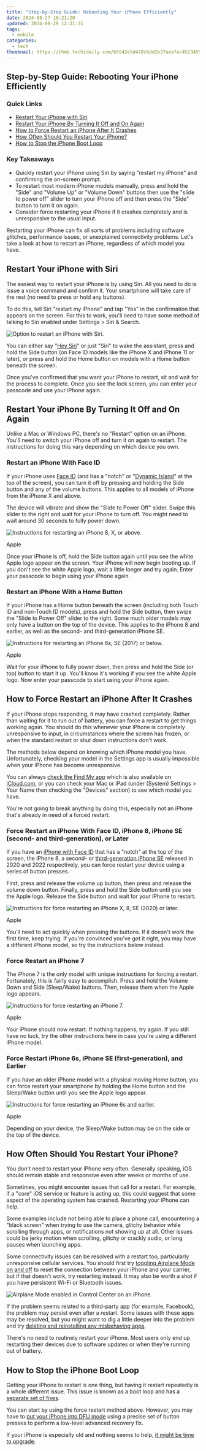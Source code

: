 ```yaml
---
title: "Step-by-Step Guide: Rebooting Your iPhone Efficiently"
date: 2024-08-27 18:21:20
updated: 2024-08-29 12:31:31
tags:
  - mobile
categories:
  - tech
thumbnail: https://thmb.techidaily.com/b5542e5d478c6dd2b37aeafac45234590634d7908fe5bd91d26afaf4f0bb4343.jpg
---
```


## Step-by-Step Guide: Rebooting Your iPhone Efficiently

### Quick Links

* [Restart Your iPhone with Siri](https://screen-video-capture.techidaily.com/essential-guide-to-screen-recording-facetime-meetings-for-2024/)
* [Restart Your iPhone By Turning It Off and On Again](https://twitter-clips.techidaily.com/2024-approved-tweetvidaudiomaker-instant-sound-output/)
* [How to Force Restart an iPhone After It Crashes](https://audio-editing.techidaily.com/new-enrich-your-music-the-ultimate-photo-audio-integration-guide-sonic-visualization/)
* [How Often Should You Restart Your iPhone?](https://facebook-video-share.techidaily.com/new-transform-viewing-experience-with-these-leading-top-ranked-cost-free-and-on-demand-video-downloaders/)
* [How to Stop the iPhone Boot Loop](https://win-dash.techidaily.com/boost-your-mono-laser-printing-a-step-by-step-guide-to-updating-dells-2330d-and-2330dn-printer-drivers/)

### Key Takeaways

* Quickly restart your iPhone using Siri by saying "restart my iPhone" and confirming the on-screen prompt.
* To restart most modern iPhone models manually, press and hold the "Side" and "Volume Up" or "Volume Down" buttons then use the "slide to power off" slider to turn your iPhone off and then press the "Side" button to turn it on again.
* Consider force restarting your iPhone if it crashes completely and is unresponsive to the usual input.

 Restarting your iPhone can fix all sorts of problems including software glitches, performance issues, or unexplained connectivity problems. Let's take a look at how to restart an iPhone, regardless of which model you have.

##  Restart Your iPhone with Siri

 The easiest way to restart your iPhone is by using Siri. All you need to do is issue a voice command and confirm it. Your smartphone will take care of the rest (no need to press or hold any buttons).

 To do this, tell Siri "restart my iPhone" and tap "Yes" in the confirmation that appears on the screen. For this to work, you'll need to have some method of talking to Siri enabled under Settings > Siri & Search.

![Option to restart an iPhone with Siri.](https://static1.howtogeekimages.com/wordpress/wp-content/uploads/2020/11/siri_restart.jpg) 

 You can either say "[Hey Siri](https://iphone-unlock.techidaily.com/in-2024-unlocking-apple-iphone-8-lock-screen-3-foolproof-methods-that-actually-work-drfone-by-drfone-ios/)" or just "Siri" to wake the assistant, press and hold the Side button (on Face ID models like the iPhone X and iPhone 11 or later), or press and hold the Home button on models with a Home button beneath the screen.

 Once you've confirmed that you want your iPhone to restart, sit and wait for the process to complete. Once you see the lock screen, you can enter your passcode and use your iPhone again.

##  Restart Your iPhone By Turning It Off and On Again

 Unlike a Mac or Windows PC, there's no "Restart" option on an iPhone. You'll need to switch your iPhone off and turn it on again to restart. The instructions for doing this vary depending on which device you own.

###  Restart an iPhone With Face ID

 If your iPhone uses [Face ID](https://instagram-video-files.techidaily.com/new-mastering-instagram-concealing-tags-efficiently/) (and has a "notch" or "[Dynamic Island](https://screen-capture.techidaily.com/2024-approved-time-traveling-tactics-top-7-historic-battles-reimagined/)" at the top of the screen), you can turn it off by pressing and holding the Side button and any of the volume buttons. This applies to all models of iPhone from the iPhone X and above.

 The device will vibrate and show the "Slide to Power Off" slider. Swipe this slider to the right and wait for your iPhone to turn off. You might need to wait around 30 seconds to fully power down.

![Instructions for restarting an iPhone 8, X, or above.](https://static1.howtogeekimages.com/wordpress/wp-content/uploads/2022/10/standard_iphone_8_x.jpg) 

Apple

 Once your iPhone is off, hold the Side button again until you see the white Apple logo appear on the screen. Your iPhone will now begin booting up. If you don't see the white Apple logo, wait a little longer and try again. Enter your passcode to begin using your iPhone again.

###  Restart an iPhone With a Home Button

 If your iPhone has a Home button beneath the screen (including both Touch ID and non-Touch ID models), press and hold the Side button, then swipe the "Slide to Power Off" slider to the right. Some much older models may only have a button on the top of the device. This applies to the iPhone 8 and earlier, as well as the second- and third-generation iPhone SE.

![Instructions for restarting an iPhone 6s, SE (2017) or below.](https://static1.howtogeekimages.com/wordpress/wp-content/uploads/2022/10/standard_iphone_6s_below.jpg) 

Apple

 Wait for your iPhone to fully power down, then press and hold the Side (or top) button to start it up. You'll know it's working if you see the white Apple logo. Now enter your passcode to start using your iPhone again.

##  How to Force Restart an iPhone After It Crashes

 If your iPhone stops responding, it may have crashed completely. Rather than waiting for it to run out of battery, you can force a restart to get things working again. You should do this whenever your iPhone is completely unresponsive to input, in circumstances where the screen has frozen, or when the standard restart or shut down instructions don't work.

 The methods below depend on knowing which iPhone model you have. Unfortunately, checking your model in the Settings app is usually impossible when your iPhone has become unresponsive.

 You can always [check the Find My app](https://youtube-lab.techidaily.com/24-the-creators-guide-to-the-top-9-affordable-video-editing-apps/) which is also available on [iCloud.com](http://www.icloud.com), or you can check your Mac or iPad (under (System) Settings > Your Name then checking the "Devices" section) to see which model you have.

 You're not going to break anything by doing this, especially not an iPhone that's already in need of a forced restart.

###  Force Restart an iPhone With Face ID, iPhone 8, iPhone SE (second- and third-generation), or Later

 If you have an [iPhone with Face ID](https://remote-screen-capture.techidaily.com/new-echoes-from-the-web-tips-on-tracking-live-sounds/) that has a "notch" at the top of the screen, the iPhone 8, a second- or [third-generation iPhone SE](https://discord-videos.techidaily.com/updated-unlocking-your-gaming-potential-the-complete-guide-to-getting-disconitro-for-2024/) released in 2020 and 2022 respectively, you can force restart your device using a series of button presses.

 First, press and release the volume up button, then press and release the volume down button. Finally, press and hold the Side button until you see the Apple logo. Release the Side button and wait for your iPhone to restart.

![Instructions for force restarting an iPhone X, 8, SE (2020) or later.](https://static1.howtogeekimages.com/wordpress/wp-content/uploads/2022/10/force_faceid_iphone_8.jpg) 

Apple

 You'll need to act quickly when pressing the buttons. If it doesn't work the first time, keep trying. If you're convinced you've got it right, you may have a different iPhone model, so try the instructions below instead.

###  Force Restart an iPhone 7

 The iPhone 7 is the only model with unique instructions for forcing a restart. Fortunately, this is fairly easy to accomplish. Press and hold the Volume Down and Side (Sleep/Wake) buttons. Then, release them when the Apple logo appears.

![Instructions for force restarting an iPhone 7.](https://static1.howtogeekimages.com/wordpress/wp-content/uploads/2022/10/force_iphone7.png) 

Apple

 Your iPhone should now restart. If nothing happens, try again. If you still have no luck, try the other instructions here in case you're using a different iPhone model.

###  Force Restart iPhone 6s, iPhone SE (first-generation), and Earlier

 If you have an older iPhone model with a physical moving Home button, you can force restart your smartphone by holding the Home button and the Sleep/Wake button until you see the Apple logo appear.

![Instructions for force restarting an iPhone 6s and earlier.](https://static1.howtogeekimages.com/wordpress/wp-content/uploads/2022/10/force_iphone6s.png) 

Apple

 Depending on your device, the Sleep/Wake button may be on the side or the top of the device.

##  How Often Should You Restart Your iPhone?

 You don't need to restart your iPhone very often. Generally speaking, iOS should remain stable and responsive even after weeks or months of use.

 Sometimes, you might encounter issues that call for a restart. For example, if a "core" iOS service or feature is acting up, this could suggest that some aspect of the operating system has crashed. Restarting your iPhone can help.

 Some examples include not being able to place a phone call, encountering a "black screen" when trying to use the camera, glitchy behavior while scrolling through apps, or notifications not showing up at all. Other issues could be jerky motion when scrolling, glitchy or crackly audio, or long pauses when launching apps.

 Some connectivity issues can be resolved with a restart too, particularly unresponsive cellular services. You should first try [toggling Airplane Mode on and off](https://youtube-blog.techidaily.com/ring-how-tseries-harnesses-revenue-from-online-viewer-base-youtube/) to reset the connection between your iPhone and your carrier, but if that doesn't work, try restarting instead. It may also be worth a shot if you have persistent Wi-Fi or Bluetooth issues.

![Airplane Mode enabled in Control Center on an iPhone.](https://static1.howtogeekimages.com/wordpress/wp-content/uploads/2024/05/airplane_mode.png) 

 If the problem seems related to a third-party app (for example, Facebook), the problem may persist even after a restart. Some issues with these apps may be resolved, but you might want to dig a little deeper into the problem and try [deleting and reinstalling any misbehaving apps](https://screen-activity-recording.techidaily.com/new-2024-approved-capturing-screens-a-laptops-webcam-journey/).

 There's no need to routinely restart your iPhone. Most users only end up restarting their devices due to software updates or when they're running out of battery.

##  How to Stop the iPhone Boot Loop

 Getting your iPhone to restart is one thing, but having it restart repeatedly is a whole different issue. This issue is known as a boot loop and has a [separate set of fixes](https://android-unlock.techidaily.com/best-asus-rog-phone-8-pattern-lock-removal-tools-remove-android-pattern-lock-without-losing-data-by-drfone-android/).

 You can start by using the force restart method above. However, you may have to [put your iPhone into DFU mode](https://program-issues.techidaily.com/troubleshooting-and-solutions-for-pc-issues-in-star-wars-jedi-fallen-order/) using a precise set of button presses to perform a low-level advanced recovery fix.

 If your iPhone is especially old and nothing seems to help, [it might be time to upgrade](https://screen-sharing-recording.techidaily.com/updated-2024-approved-creative-mc-survival-habitat-concepts/).

<ins class="adsbygoogle"
     style="display:block"
     data-ad-format="autorelaxed"
     data-ad-client="ca-pub-7571918770474297"
     data-ad-slot="1223367746"></ins>



<ins class="adsbygoogle"
     style="display:block"
     data-ad-client="ca-pub-7571918770474297"
     data-ad-slot="8358498916"
     data-ad-format="auto"
     data-full-width-responsive="true"></ins>
